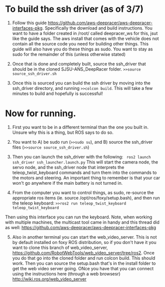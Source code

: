# To build the ssh driver (as of 3/7)
1. Follow this guide https://github.com/aws-deepracer/aws-deepracer-interfaces-pkg. Specifically the download and build instructions. You want to have a folder created in /root/ called deepracer_ws for this, jsut like the guide says. The aws install that comes with the vehicle does not contain all the source code you need for building other things. This guide will also have you do these things as sudo. You want to stay as sudo for the remainder of this (unless otherwise stated)

2. Once that is done and completely built, source the ssh_driver that should be in the cloned SJSU-ANS_DeepRacer folder. 
```>>source source_ssh_driver.sh```

3. Once this is sourced you can build the ssh driver by moving into the ssh_driver directory, and running `>>colcon build`. This will take a few minutes to build and hopefully is successful! 

# Now for running. 

1. First you want to be in a different terminal than the one you built in. 
Unsure why this is a thing, but ROS says to do so.

2. You want to A) be sudo run (`>>sudo su`), and B) source the ssh_driver files (`>>source source_ssh_driver.sh`)

3. Then you can launch the ssh_driver with the following:
``` ros2 launch ssh_driver ssh_launcher.launch.py```
This will start the camera node, the servo node, and the ssh_driver node that interprets the teleop_twist_keyboard commands and turn them into the commands to the motors and steering. An important thing to remember is that your car won't go anywhere if
the main battery is not turned in.

4. From the computer you want to control things, as sudo, re-source the appropriate
ros items (ie. source /opt/ros/foxy/setup.bash), and then run the teleop
keyboard:
```>>ros2 run teleop_twist_keyboard teleop_twist_keyboard```

Then using this interface you can run the keyboard. Note, when working with multiple machines, the multicast tool came in handy and this thread did as well:
https://github.com/aws-deepracer/aws-deepracer-interfaces-pkg

5. Also in another terminal you can start the web_video_server. This is not by default installed on foxy ROS distribution, so if you don't have it you
  want to clone this branch of web_video_server, https://github.com/RobotWebTools/web_video_server/tree/ros2. Once you do that go into the cloned folder
and run colcon build. This should work. Then you can source the setup.bash that's in the install folder to get the web video server going. ONce you have that
you can connect using the instructions here (through a web browsesr) http://wiki.ros.org/web_video_server













